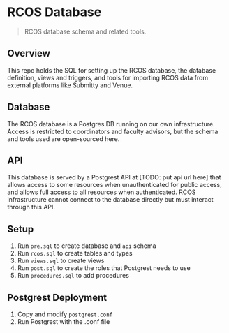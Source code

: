 # RCOS Database
> RCOS database schema and related tools.

## Overview

This repo holds the SQL for setting up the RCOS database, the database definition, views and triggers, and tools for importing RCOS data from external platforms like Submitty and Venue.

## Database
The RCOS database is a Postgres DB running on our own infrastructure. Access is restricted to coordinators and faculty advisors, but the schema and tools used are open-sourced here.

## API

This database is served by a Postgrest API at [TODO: put api url here] that allows access to some resources when unauthenticated for public access, and allows full access to all resources when authenticated. RCOS infrastructure cannot connect to the database directly but must interact through this API.

## Setup

1. Run `pre.sql` to create database and `api` schema
1. Run `rcos.sql` to create tables and types
1. Run `views.sql` to create views
1. Run `post.sql` to create the roles that Postgrest needs to use
1. Run `procedures.sql` to add procedures

## Postgrest Deployment

1. Copy and modify `postgrest.conf`
1. Run Postgrest with the .conf file